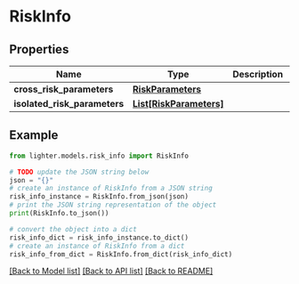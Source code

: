 # RiskInfo


## Properties

Name | Type | Description | Notes
------------ | ------------- | ------------- | -------------
**cross_risk_parameters** | [**RiskParameters**](RiskParameters.md) |  | 
**isolated_risk_parameters** | [**List[RiskParameters]**](RiskParameters.md) |  | 

## Example

```python
from lighter.models.risk_info import RiskInfo

# TODO update the JSON string below
json = "{}"
# create an instance of RiskInfo from a JSON string
risk_info_instance = RiskInfo.from_json(json)
# print the JSON string representation of the object
print(RiskInfo.to_json())

# convert the object into a dict
risk_info_dict = risk_info_instance.to_dict()
# create an instance of RiskInfo from a dict
risk_info_from_dict = RiskInfo.from_dict(risk_info_dict)
```
[[Back to Model list]](../README.md#documentation-for-models) [[Back to API list]](../README.md#documentation-for-api-endpoints) [[Back to README]](../README.md)


